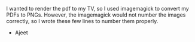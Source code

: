 I wanted to render the pdf to my TV, so I used imagemagick to convert my PDFs to PNGs. However, the imagemagick would not number the images correctly, so I wrote these few lines to number them properly.

- Ajeet